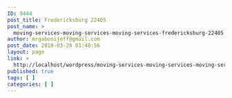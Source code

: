 ```yaml
---
ID: 9444
post_title: Fredericksburg 22405
post_name: >
  moving-services-moving-services-moving-services-fredericksburg-22405
author: mrgabonijeff@gmail.com
post_date: 2018-03-28 01:48:56
layout: page
link: >
  http://localhost/wordpress/moving-services-moving-services-moving-services-fredericksburg-22405/
published: true
tags: [ ]
categories: [ ]
---
```

